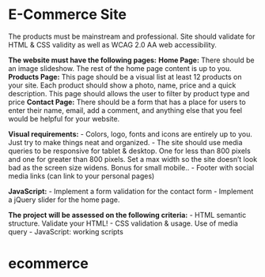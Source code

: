 # E-Commerce Site

The products must be mainstream and professional.
Site should validate for HTML & CSS validity as well as WCAG 2.0 AA web accessibility.

**The website must have the following pages:**
    **Home Page:** There should be an image slideshow. The rest of the home page content is up to you.
    **Products Page:** This page should be a visual list at least 12 products on your site. Each product should show a photo, name, price and a quick description. This page should allows the user to filter by product type and price
    **Contact Page:** There should be a form that has a place for users to enter their name, email, add a comment, and anything else that you feel would be helpful for your website.

**Visual requirements:**
    - Colors, logo, fonts and icons are entirely up to you. Just try to make things neat and organized.
    - The site should use media queries to be responsive for tablet & desktop. One for less than 800 pixels and one for greater than 800 pixels. Set a max width so the site doesn’t look bad as the screen size widens. Bonus for small mobile.. 
    - Footer with social media links (can link to your personal pages)

**JavaScript:**
    - Implement a form validation for the contact form
    - Implement a jQuery slider for the home page.

**The project will be assessed on the following criteria:**
    - HTML semantic structure. Validate your HTML!
    - CSS validation & usage. Use of media query
    - JavaScript: working scripts





# ecommerce
